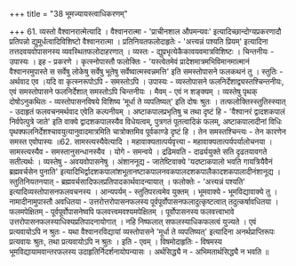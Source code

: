 +++
title = "38 भूमज्यायस्त्वाधिकरणम्"

+++
61. व्यस्तो वैश्वानरात्मेत्यादि । वैश्वानरात्मा - 'प्राचीनशाल औपमन्यवः' इत्यादिच्छान्दोग्यप्रकरणादौ प्रतिपन्नो द्युमूर्धत्वादिविशिष्टो वैश्वानरात्मा । प्रतिनियतफलोदाहृतेः - 'अत्त्यन्नं पश्यति प्रियम्' इत्यादिना तत्तदवयवोपासनस्य व्यवस्थितफलोदाहरणात् । व्यस्तः - द्युप्रभृत्येकैकावयवमात्रविशिष्टः । चिन्तनीयः - उपास्यः । इह - प्रकरणे । कृत्स्नोपास्तौ फलोक्तिः - 'यस्त्वेतमेवं प्रादेशमात्रमभिविमानमात्मानं वैश्वानरमुपास्ते स सर्वेषु लोकेषु सर्वेषु भूतेषु सर्वेष्वात्मस्वन्नमत्ति' इति समस्तोपासने फलकथनं तु । स्तुतिः - अर्थवाद एव ।यदि वा कृत्स्नरूपोऽपि - समस्तोऽपि । उपास्यः - व्यस्तोपासने फलनिर्देशाद्व्यस्तश्चिन्तनीयः, एवं समस्तोपासने फलनिर्देशात् समस्तोऽपि चिन्तनीयः । मैवम् - एवं न शङ्क्यम् । व्यस्तेषु पृथक् दोषोऽनुकथितः - व्यस्तोपासनविषये विशिष्य 'मूर्धा ते व्यपतिष्यत्' इति दोषः श्रुतः । तत्फलोक्तिस्स्तुतिस्स्यात् - उदाहृतं फलवचनमर्थवाद एवेति कल्पनीयम् । अष्टाकपालप्रभृतिषु च तथा दृष्टं हि - 'वैश्वानरं द्वादशकपालं निर्वपेत्पुत्रे जाते' इति वाक्ये द्वादशकपालस्यैव विधेयत्वम्, पुत्रगतं पूतत्वादिकं फलम्, अष्टाकपालादीनां विधिः पृथक्फलनिर्देशश्चावयुत्यानुवादमात्रमिति चात्रोक्तमिव पूर्वकाण्डे दृष्टं हि । तेन समस्तश्चिन्त्यः - तेन कारणेन समस्त एवोपास्यः ॥62. सामस्त्यस्यैवेत्यादि । महावाक्यतात्पर्यवृत्त्या - महावाक्यतात्पर्यपर्यालोचनया । सामस्त्यस्यैव - समस्तानुसन्धानस्यैव । योगे - समन्वये । द्रढिमवति - दार्ढ्ययुक्ते सति दृढतयावगते सतीत्यर्थः । व्यस्तेषु - अवयवोपासनेषु । अंशाननूद्य - जातेष्टिवाक्ये 'यदष्टाकपालो भवति गायत्रियैवैनं ब्रह्मवर्चसेन पुनाति' इत्यादिभिर्द्वादशकपालांशभूतानष्टाकपालनवकपालदशकपालैकादशकपालादीनंशानूद्य । स्तुतिनियतनयात् - ब्रह्मवर्चसादिफलप्रतिपादकार्थवादन्यायात् । फलोक्तेः - 'अत्त्यन्नं पश्यति' इत्यादिव्यस्तोपासनफलवचनस्य । आन्यपर्यम् - स्तुतिपरत्वमेव युक्तम् । भूमवाक्ये - भूमविद्यावाक्ये तु । नामादीनामुपास्तौ अवधितया - उत्तरोत्तरोपासनफलस्य पूर्वपूर्वोपासनफलादुत्कृष्टत्वात् तदुत्कर्षावधितया । फलमपेक्षितम् - पूर्वपूर्वोपासनेष्वपि फलवत्त्वमवश्यमपेक्षितम् । पूर्वोपासनस्य फलवत्त्वाभावे उत्तरोपासनफलस्याधिक्यप्रतिपादनायोगात् । नहि निष्फलात् सफलस्याधिकफलत्वं युज्यते । एवं प्रत्यवायोऽपि न श्रुतः - यथा वैश्वानरविद्यायां व्यस्तोपासने 'मूर्धा ते व्यपतिष्यत्' इत्यादिना अनर्थप्राप्तिरूपः प्रत्यवायः श्रुतः, तथा प्रत्यवायोऽपि न श्रुतः । इति - एवम् । विषमोदाहृतिः - विषमस्य भूमविद्यायामवान्तरफलस्य उदाहृतिर्निदर्शनायोपन्यासः । अर्थसिद्ध्यै न - अभिमतार्थसिद्ध्यै न भवति ॥
